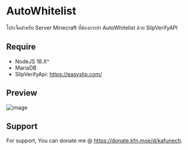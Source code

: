 # AutoWhitelist
โปรเจ็คสำหรับ Server Minecraft ที่ต้องการทำ AutoWhitelist ด้วย SlipVerifyAPI

## Require
- NodeJS 18.X^
- MariaDB
- SlipVerifyApi: https://easyslip.com/

## Preview

![image](https://github.com/user-attachments/assets/e1ad92ab-1ac2-40a3-802b-ef2cb104ac52)

## Support

For support, You can donate me @ https://donate.kfn.moe/d/kafunech.
